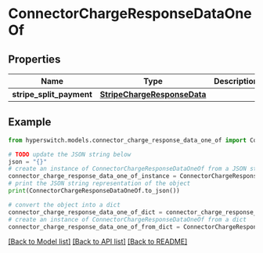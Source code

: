 # ConnectorChargeResponseDataOneOf


## Properties

Name | Type | Description | Notes
------------ | ------------- | ------------- | -------------
**stripe_split_payment** | [**StripeChargeResponseData**](StripeChargeResponseData.md) |  | 

## Example

```python
from hyperswitch.models.connector_charge_response_data_one_of import ConnectorChargeResponseDataOneOf

# TODO update the JSON string below
json = "{}"
# create an instance of ConnectorChargeResponseDataOneOf from a JSON string
connector_charge_response_data_one_of_instance = ConnectorChargeResponseDataOneOf.from_json(json)
# print the JSON string representation of the object
print(ConnectorChargeResponseDataOneOf.to_json())

# convert the object into a dict
connector_charge_response_data_one_of_dict = connector_charge_response_data_one_of_instance.to_dict()
# create an instance of ConnectorChargeResponseDataOneOf from a dict
connector_charge_response_data_one_of_from_dict = ConnectorChargeResponseDataOneOf.from_dict(connector_charge_response_data_one_of_dict)
```
[[Back to Model list]](../README.md#documentation-for-models) [[Back to API list]](../README.md#documentation-for-api-endpoints) [[Back to README]](../README.md)


